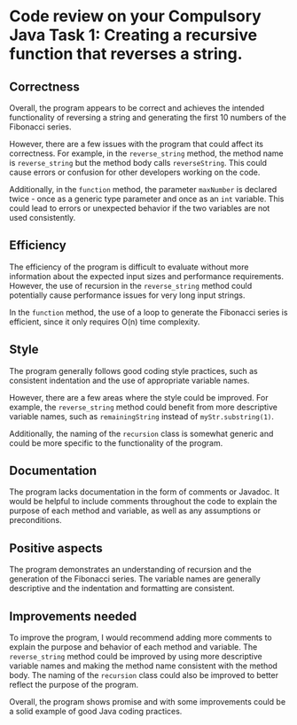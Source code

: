 # Code review on your Compulsory Java Task 1: Creating a recursive function that reverses a string.

## Correctness

Overall, the program appears to be correct and achieves the intended functionality of reversing a string and generating the first 10 numbers of the Fibonacci series.

However, there are a few issues with the program that could affect its correctness. For example, in the `reverse_string` method, the method name is `reverse_string` but the method body calls `reverseString`. This could cause errors or confusion for other developers working on the code.

Additionally, in the `function` method, the parameter `maxNumber` is declared twice - once as a generic type parameter and once as an `int` variable. This could lead to errors or unexpected behavior if the two variables are not used consistently.

## Efficiency

The efficiency of the program is difficult to evaluate without more information about the expected input sizes and performance requirements. However, the use of recursion in the `reverse_string` method could potentially cause performance issues for very long input strings.

In the `function` method, the use of a loop to generate the Fibonacci series is efficient, since it only requires O(n) time complexity.

## Style

The program generally follows good coding style practices, such as consistent indentation and the use of appropriate variable names.

However, there are a few areas where the style could be improved. For example, the `reverse_string` method could benefit from more descriptive variable names, such as `remainingString` instead of `myStr.substring(1)`.

Additionally, the naming of the `recursion` class is somewhat generic and could be more specific to the functionality of the program.

## Documentation

The program lacks documentation in the form of comments or Javadoc. It would be helpful to include comments throughout the code to explain the purpose of each method and variable, as well as any assumptions or preconditions.

## Positive aspects

The program demonstrates an understanding of recursion and the generation of the Fibonacci series. The variable names are generally descriptive and the indentation and formatting are consistent.

## Improvements needed

To improve the program, I would recommend adding more comments to explain the purpose and behavior of each method and variable. The `reverse_string` method could be improved by using more descriptive variable names and making the method name consistent with the method body. The naming of the `recursion` class could also be improved to better reflect the purpose of the program.

Overall, the program shows promise and with some improvements could be a solid example of good Java coding practices.
